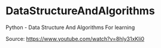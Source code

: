# DataStructureAndAlgorithms
Python - Data Structure And Algorithms
For learning

Source:
https://www.youtube.com/watch?v=8hly31xKli0
